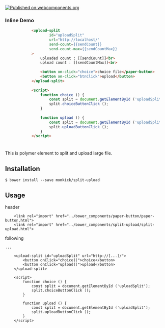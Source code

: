 [![Published on webcomponents.org](https://img.shields.io/badge/webcomponents.org-published-blue.svg)](https://www.webcomponents.org/element/owner/my-element)

### Inline Demo

<!--
```
<custom-element-demo>
  <template>
    <link rel="import" href="./split-upload.html">
    <next-code-block></next-code-block>
  </template>
</custom-element-demo>
```
-->

```html
            <upload-split
                    id="uploadSplit"
                    url="http://localhost/"
                    send-count={{sendCount}}
                    send-count-max={{sendCountMax}}
            >
                uploaded count : [[sendCount]]<br>
                upload count : [[sendCountMax]]<br>
                
                <button on-click="choice">choice file</paper-button>
                <button on-click="btnClick">upload</button>
            </upload-split>
            
            <script>
                function choice () {
                    const split = document.getElementById ('uploadSplit');
                    split.choiceButtonClick ();
                }
            
                function upload () {
                    const split = document.getElementById ('uploadSplit');
                    split.uploadButtonClick ();
                }
            </script>
```

# <split-upload>
This is polymer element to split and upload large file.

## Installation
```
$ bower install --save monkick/split-upload
```

## Usage

header

```
    <link rel="import" href="../bower_components/paper-button/paper-button.html">
    <link rel="import" href="../bower_components/split-upload/split-upload.html">
```


following

```
...

    <upload-split id="uploadSplit" url="http://[...]/">
        <button onClick="choice()">choice</button>
        <button onClick="upload()">upload</button>
    </upload-split>
    
    <script>
        function choice () {
            const split = document.getElementById ('uploadSplit');
            split.choiceButtonClick ();
        }
    
        function upload () {
            const split = document.getElementById ('uploadSplit');
            split.uploadButtonClick ();
        }
    </script>
```
